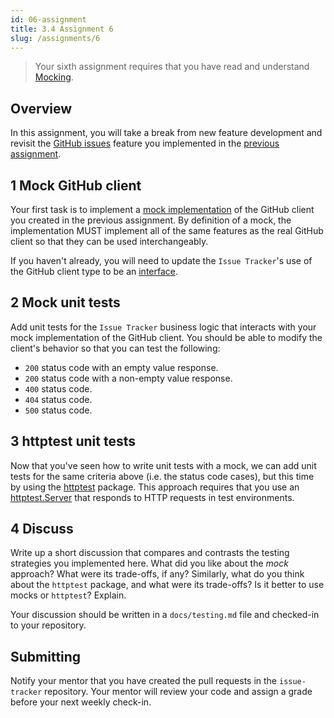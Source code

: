 ```yaml
---
id: 06-assignment
title: 3.4 Assignment 6
slug: /assignments/6
---
```


> Your sixth assignment requires that you have read and understand
> [Mocking](./06-lesson.md).

## Overview

In this assignment, you will take a break from new feature development and revisit
the [GitHub issues][1] feature you implemented in the [previous assignment](./05-assignment.md).

  [1]: https://docs.github.com/en/github/managing-your-work-on-github/about-issues

## 1 Mock GitHub client

Your first task is to implement a [mock implementation][2] of the GitHub client you created
in the previous assignment. By definition of a mock, the implementation MUST implement all
of the same features as the real GitHub client so that they can be used interchangeably.

If you haven't already, you will need to update the `Issue Tracker`'s use of the GitHub
client type to be an [interface][3].

  [2]: https://en.wikipedia.org/wiki/Mock_object
  [3]: https://gobyexample.com/interfaces

## 2 Mock unit tests

Add unit tests for the `Issue Tracker` business logic that interacts with your mock implementation
of the GitHub client. You should be able to modify the client's behavior so that you can test the
following:

* `200` status code with an empty value response.
* `200` status code with a non-empty value response.
* `400` status code.
* `404` status code.
* `500` status code.

## 3 httptest unit tests

Now that you've seen how to write unit tests with a mock, we can add unit tests for the same criteria
above (i.e. the status code cases), but this time by using the [httptest][4] package. This approach
requires that you use an [httptest.Server][5] that responds to HTTP requests in test environments.

  [4]: https://golang.org/pkg/net/http/httptest
  [5]: https://golang.org/pkg/net/http/httptest/#Server

## 4 Discuss

Write up a short discussion that compares and contrasts the testing strategies you implemented here.
What did you like about the *mock* approach? What were its trade-offs, if any? Similarly, what do you think
about the `httptest` package, and what were its trade-offs? Is it better to use mocks or `httptest`? Explain.

Your discussion should be written in a `docs/testing.md` file and checked-in to your repository.

## Submitting

Notify your mentor that you have created the pull requests in the `issue-tracker`
repository. Your mentor will review your code and assign a grade before your next
weekly check-in.
